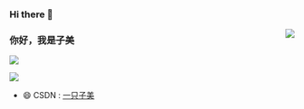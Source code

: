 ### Hi there 👋

<!--
**zimei11/zimei11** is a ✨ _special_ ✨ repository because its `README.md` (this file) appears on your GitHub profile.

Here are some ideas to get you started:

- 🔭 I’m currently working on ...
- 🌱 I’m currently learning ...
- 👯 I’m looking to collaborate on ...
- 🤔 I’m looking for help with ...
- 💬 Ask me about ...
- 📫 How to reach me: ...
- 😄 Pronouns: ...
- ⚡ Fun fact: ...
-->

<img align="right" src="https://github-readme-stats.vercel.app/api?username=zimei11&show_icons=true&icon_color=CE1D2D&text_color=718096&bg_color=ffffff&hide_title=true" />

### 你好，我是子美

![](https://visitor-badge.glitch.me/badge?page_id=zimei11.readme)

![](http://antzuhl.cn:4000/get/@zimei11.readme)

- :smile:  CSDN : [一只子美](https://blog.csdn.net/m0_51242575?spm=1000.2115.3001.5343&type=blog)
<!-- - :blowfish:  哔哩哔哩 : [一只子美](https://b23.tv/7YZvJV)
- :bath: 微信公众号 : [一只子美](https://mp.weixin.qq.com/mp/profile_ext?action=home&__biz=MzkyNDI4OTc1OA==&scene=124&uin=&key=&devicetype=Windows+10+x64&version=63030532&lang=zh_CN&a8scene=7&fontgear=2) --》

### 正在进行的开源项目

**:pushpin: 网站导航项目**
1. **技术栈介绍**
- 前端：html
- 后端：java,c++
- 数据库：sql server2012,mysql
- 数据存储服务：无
2. **网页在线体验与项目地址**
* [my web site](https://www.yizhizimei.top)
* [代码](https://github.com/zimei11/zimei11.github.io)
* [my picture bed](https://youwozimei.gitee.io/picture-bed/)
* [代码](https://gitee.com/youwozimei/picture-bed)

持续更新中...

